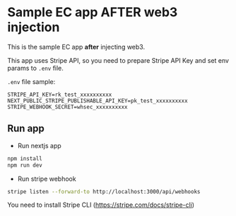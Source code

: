 # Sample EC app AFTER web3 injection

This is the sample EC app **after** injecting web3.

This app uses Stripe API, so you need to prepare Stripe API Key and set env params to `.env` file.

`.env` file sample:

```
STRIPE_API_KEY=rk_test_xxxxxxxxxx
NEXT_PUBLIC_STRIPE_PUBLISHABLE_API_KEY=pk_test_xxxxxxxxxx
STRIPE_WEBHOOK_SECRET=whsec_xxxxxxxxxx
```

## Run app

- Run nextjs app

```sh
npm install
npm run dev
```

- Run stripe webhook

```sh
stripe listen --forward-to http://localhost:3000/api/webhooks
```

You need to install Stripe CLI (https://stripe.com/docs/stripe-cli)
